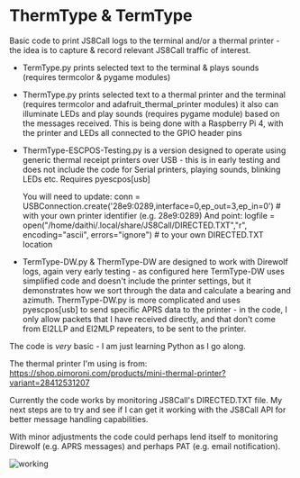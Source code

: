 # ThermType & TermType

Basic code to print JS8Call logs to the terminal and/or a thermal printer - the idea is to capture & record relevant JS8Call traffic of interest.

  - TermType.py prints selected text to the terminal & plays sounds (requires termcolor & pygame modules)

  - ThermType.py prints selected text to a thermal printer and the terminal (requires termcolor and adafruit_thermal_printer modules)
    it also can illuminate LEDs and play sounds (requires pygame module) based on the messages received. This is being done with a Raspberry Pi 4, with the     printer and LEDs all connected to the GPIO header pins
    
  - ThermType-ESCPOS-Testing.py is a version designed to operate using generic thermal receipt printers over USB - this is in early testing and does not       include the code for Serial printers, playing sounds, blinking LEDs etc. Requires pyescpos[usb]

       You will need to update:
       conn = USBConnection.create('28e9:0289,interface=0,ep_out=3,ep_in=0') # with your own printer identifier (e.g. 28e9:0289)
       And point:
       logfile = open("/home/daithi/.local/share/JS8Call/DIRECTED.TXT","r", encoding="ascii", errors="ignore") # to your own DIRECTED.TXT location
    
  - TermType-DW.py & ThermType-DW are designed to work with Direwolf logs, again very early testing - as configured here TermType-DW uses                       simplified code and doesn't include the printer settings, but it demonstrates how we sort through the data and calculate a bearing and azimuth.
    ThermType-DW.py is more complicated and uses pyescpos[usb] to send specific APRS data to the printer - in the code, I only allow packets that I have       received directly, and that don't come from EI2LLP and EI2MLP repeaters, to be sent to the printer.

The code is *very* basic - I am just learning Python as I go along. 

The thermal printer I'm using is from:
https://shop.pimoroni.com/products/mini-thermal-printer?variant=28412531207

Currently the code works by monitoring JS8Call's DIRECTED.TXT file. My next steps are to try and see if I can get it working with the JS8Call API for better message handling capabilities.

With minor adjustments the code could perhaps lend itself to monitoring Direwolf (e.g. APRS messages) and perhaps PAT (e.g. email notification).

![working](https://user-images.githubusercontent.com/120377036/207146712-1145ed90-e14a-4da9-853f-27035d58a370.jpg)
